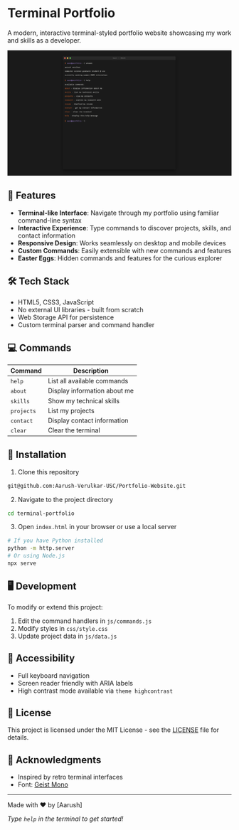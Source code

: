 # Terminal Portfolio

A modern, interactive terminal-styled portfolio website showcasing my work and skills as a developer.

![Terminal Portfolio Screenshot](images/portfolio.png)

## 🚀 Features

- **Terminal-like Interface**: Navigate through my portfolio using familiar command-line syntax
- **Interactive Experience**: Type commands to discover projects, skills, and contact information
- **Responsive Design**: Works seamlessly on desktop and mobile devices
- **Custom Commands**: Easily extensible with new commands and features
- **Easter Eggs**: Hidden commands and features for the curious explorer

## 🛠️ Tech Stack

- HTML5, CSS3, JavaScript
- No external UI libraries - built from scratch
- Web Storage API for persistence
- Custom terminal parser and command handler

## 💻 Commands

| Command | Description |
|---------|-------------|
| `help` | List all available commands |
| `about` | Display information about me |
| `skills` | Show my technical skills |
| `projects` | List my projects |
| `contact` | Display contact information |
| `clear` | Clear the terminal |

## 🔧 Installation

1. Clone this repository
```bash
git@github.com:Aarush-Verulkar-USC/Portfolio-Website.git
```

2. Navigate to the project directory
```bash
cd terminal-portfolio
```

3. Open `index.html` in your browser or use a local server
```bash
# If you have Python installed
python -m http.server
# Or using Node.js
npx serve
```

## 🖥️ Development

To modify or extend this project:

1. Edit the command handlers in `js/commands.js`
2. Modify styles in `css/style.css`
3. Update project data in `js/data.js`

## 📱 Accessibility

- Full keyboard navigation
- Screen reader friendly with ARIA labels
- High contrast mode available via `theme highcontrast`

## 📄 License

This project is licensed under the MIT License - see the [LICENSE](LICENSE) file for details.

## 🙏 Acknowledgments

- Inspired by retro terminal interfaces
- Font: [Geist Mono]([https://www.jetbrains.com/lp/mono/](https://vercel.com/font))

---

Made with ❤️ by [Aarush]

*Type `help` in the terminal to get started!*
